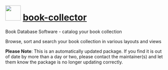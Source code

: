 # <img src="https://cdn.jsdelivr.net/gh/mkevenaar/chocolatey-packages@071922fa972ca9a30d0e061e88f4721429b9f8dd/icons/book-collector.png" width="48" height="48"/> [book-collector](https://community.chocolatey.org/packages/book-collector)

Book Database Software - catalog your book collection

Browse, sort and search your book collection in various layouts and views

**Please Note**: This is an automatically updated package. If you find it is
out of date by more than a day or two, please contact the maintainer(s) and
let them know the package is no longer updating correctly.
